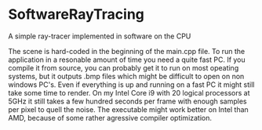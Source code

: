 # SoftwareRayTracing
A simple ray-tracer implemented in software on the CPU

The scene is hard-coded in the beginning of the main.cpp file.
To run the application in a resonable amount of time you need a quite fast PC. If you compile it from source, you can probably get it to run on most opeating systems, but it outputs .bmp files which might be difficult to open on non windows PC's.
Even if everything is up and running on a fast PC it might still take some time to render. On my Intel Core i9 with 20 logical processors at 5GHz it still takes a few hundred seconds per frame with enough samples per pixel to quell the noise.
The executable might work better on Intel than AMD, because of some rather agressive compiler optimization.
